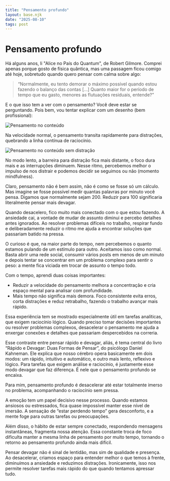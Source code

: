 ```yaml
---
title: "Pensamento profundo"
layout: base.njk
date: "2025-08-10"
tags: post
---
```


# Pensamento profundo

Há alguns anos, li "Alice no País do Quantum", de Robert Gilmore. Comprei apenas porque gosto de física quântica, mas uma passagem ficou comigo até hoje, sobretudo quando quero pensar com calma sobre algo:

> “Normalmente, eu tento demorar o máximo possível quando estou fazendo o balanço das contas [...] Quanto maior for o período de tempo que eu gasto, menores as flutuações residuais, entende?”

E o que isso tem a ver com o pensamento? Você deve estar se perguntando. Pois bem, vou tentar explicar com um desenho (bem profissional):

<img src="/images/2025-08-10-pensamento-no-conteudo.png" alt="Pensamento no conteúdo">

Na velocidade normal, o pensamento transita rapidamente para distrações, quebrando a linha contínua de raciocínio.

<img src="/images/2025-08-10-pensamento-no-conteudo-sem-distracao.png" alt="Pensamento no conteúdo sem distração">

No modo lento, a barreira para distração fica mais distante, o foco dura mais e as interrupções diminuem. Nesse ritmo, percebemos melhor o impulso de nos distrair e podemos decidir se seguimos ou não (momento mindfulness).

Claro, pensamento não é bem assim, não é como se fosse só um cálculo. Mas imagine se fosse possível medir quantas palavras por minuto você pensa. Digamos que normalmente sejam 200. Reduzir para 100 significaria literalmente pensar mais devagar.

Quando desacelero, fico muito mais conectado com o que estou fazendo. A ansiedade cai, a vontade de mudar de assunto diminui e percebo detalhes antes ignorados. Ao resolver problemas difíceis no trabalho, respirar fundo e deliberadamente reduzir o ritmo me ajuda a encontrar soluções que passariam batido na pressa.

O curioso é que, na maior parte do tempo, nem percebemos o quanto estamos pulando de um estímulo para outro. Aceitamos isso como normal. Basta abrir uma rede social, consumir vários posts em menos de um minuto e depois tentar se concentrar em um problema complexo para sentir o peso: a mente fica viciada em trocar de assunto o tempo todo.

Com o tempo, aprendi duas coisas importantes:

- Reduzir a velocidade do pensamento melhora a concentração e cria espaço mental para analisar com profundidade.
- Mais tempo não significa mais demora. Foco consistente evita erros, corta distrações e reduz retrabalho, fazendo o trabalho avançar mais rápido.

Essa experiência tem se mostrado especialmente útil em tarefas analíticas, que exigem raciocínio lógico. Quando preciso tomar decisões importantes ou resolver problemas complexos, desacelerar o pensamento me ajuda a enxergar conexões e detalhes que passariam despercebidos na correria.

Esse contraste entre pensar rápido e devagar, aliás, é tema central do livro “Rápido e Devagar: Duas Formas de Pensar”, do psicólogo Daniel Kahneman. Ele explica que nosso cérebro opera basicamente em dois modos: um rápido, intuitivo e automático, e outro mais lento, reflexivo e lógico. Para tarefas que exigem análise e raciocínio, é justamente esse modo devagar que faz diferença. É nele que o pensamento profundo se encaixa.

<div class="callout callout-note">
Para mim, pensamento profundo é desacelerar até estar totalmente imerso no problema, acompanhando o raciocínio sem pressa.
</div>

A emoção tem um papel decisivo nesse processo. Quando estamos ansiosos ou estressados, fica quase impossível manter esse nível de imersão. A sensação de “estar perdendo tempo” gera desconforto, e a mente foge para outras tarefas ou preocupações.

Além disso, o hábito de estar sempre conectado, respondendo mensagens instantâneas, fragmenta nossa atenção. Essa constante troca de foco dificulta manter a mesma linha de pensamento por muito tempo, tornando o retorno ao pensamento profundo ainda mais difícil.

Pensar devagar não é sinal de lentidão, mas sim de qualidade e presença. Ao desacelerar, criamos espaço para entender melhor o que temos à frente, diminuímos a ansiedade e reduzimos distrações. Ironicamente, isso nos permite resolver tarefas mais rápido do que quando tentamos apressar tudo.
